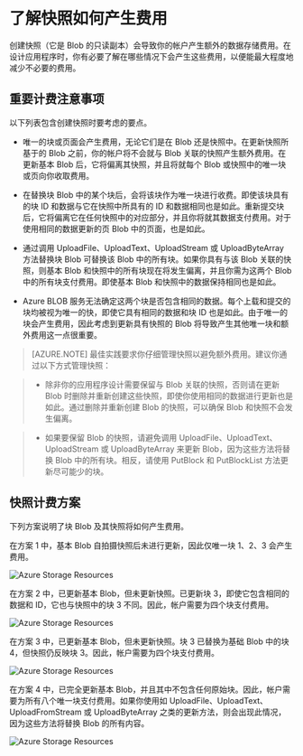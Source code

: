 <properties 
	pageTitle="了解快照如何产生费用" 
	description="帮助你了解 Azure 存储 Blob 快照计费方式的指南" 
	services="storage" 
	documentationCenter="" 
	authors="tamram" 
	manager="adinah" 
	editor=""/>
<tags ms.service="storage"
    ms.date=""
    wacn.date="04/15/2015"
    />










# 了解快照如何产生费用

创建快照（它是 Blob 的只读副本）会导致你的帐户产生额外的数据存储费用。在设计应用程序时，你有必要了解在哪些情况下会产生这些费用，以便能最大程度地减少不必要的费用。

## 重要计费注意事项

以下列表包含创建快照时要考虑的要点。

- 唯一的块或页面会产生费用，无论它们是在 Blob 还是快照中。在更新快照所基于的 Blob 之前，你的帐户将不会就与 Blob 关联的快照产生额外费用。在更新基本 Blob 后，它将偏离其快照，并且将就每个 Blob 或快照中的唯一块或页向你收取费用。

- 在替换块 Blob 中的某个块后，会将该块作为唯一块进行收费。即使该块具有的块 ID 和数据与它在快照中所具有的 ID 和数据相同也是如此。重新提交块后，它将偏离它在任何快照中的对应部分，并且你将就其数据支付费用。对于使用相同的数据更新的页 Blob 中的页面，也是如此。

- 通过调用 UploadFile、UploadText、UploadStream 或 UploadByteArray 方法替换块 Blob 可替换该 Blob 中的所有块。如果你具有与该 Blob 关联的快照，则基本 Blob 和快照中的所有块现在将发生偏离，并且你需为这两个 Blob 中的所有块支付费用。即使基本 Blob 和快照中的数据保持相同也是如此。

- Azure BLOB 服务无法确定这两个块是否包含相同的数据。每个上载和提交的块均被视为唯一的快，即使它具有相同的数据和块 ID 也是如此。由于唯一的块会产生费用，因此考虑到更新具有快照的 Blob 将导致产生其他唯一块和额外费用这一点很重要。

> [AZURE.NOTE] 最佳实践要求你仔细管理快照以避免额外费用。建议你通过以下方式管理快照：

> - 除非你的应用程序设计需要保留与 Blob 关联的快照，否则请在更新 Blob 时删除并重新创建这些快照，即使你使用相同的数据进行更新也是如此。通过删除并重新创建 Blob 的快照，可以确保 Blob 和快照不会发生偏离。

> - 如果要保留 Blob 的快照，请避免调用 UploadFile、UploadText、UploadStream 或 UploadByteArray 来更新 Blob，因为这些方法将替换 Blob 中的所有块。相反，请使用 PutBlock 和 PutBlockList 方法更新尽可能少的块。


## 快照计费方案


下列方案说明了块 Blob 及其快照将如何产生费用。 

在方案 1 中，基本 Blob 自拍摄快照后未进行更新，因此仅唯一块 1、2、3 会产生费用。

![Azure Storage Resources](./media/storage-blob-snapshots-billing/storage-blob-snapshots-billing-scenario-1.png)

在方案 2 中，已更新基本 Blob，但未更新快照。已更新块 3，即使它包含相同的数据和 ID，它也与快照中的块 3 不同。因此，帐户需要为四个块支付费用。

![Azure Storage Resources](./media/storage-blob-snapshots-billing/storage-blob-snapshots-billing-scenario-2.png)

在方案 3 中，已更新基本 Blob，但未更新快照。块 3 已替换为基础 Blob 中的块 4，但快照仍反映块 3。因此，帐户需要为四个块支付费用。
 
![Azure Storage Resources](./media/storage-blob-snapshots-billing/storage-blob-snapshots-billing-scenario-3.png)

在方案 4 中，已完全更新基本 Blob，并且其中不包含任何原始块。因此，帐户需要为所有八个唯一块支付费用。如果你使用如 UploadFile、UploadText、UploadFromStream 或 UploadByteArray 之类的更新方法，则会出现此情况，因为这些方法将替换 Blob 的所有内容。

![Azure Storage Resources](./media/storage-blob-snapshots-billing/storage-blob-snapshots-billing-scenario-4.png)

<!--HONumber=50-->